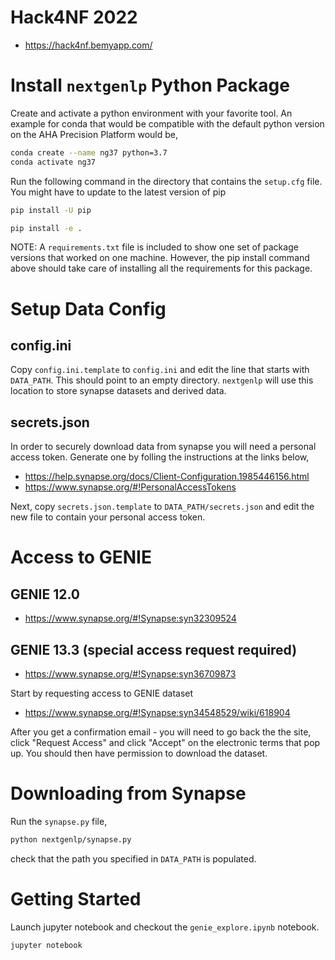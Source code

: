 # Hack4NF 2022

* https://hack4nf.bemyapp.com/

# Install `nextgenlp` Python Package 

Create and activate a python environment with your favorite tool. 
An example for conda that would be compatible with the default python version on the 
AHA Precision Platform would be, 

```bash
conda create --name ng37 python=3.7
conda activate ng37
```

Run the following command in the directory that contains the `setup.cfg` file. 
You might have to update to the latest version of pip

```bash
pip install -U pip
```

```bash
pip install -e .
```

NOTE: A `requirements.txt` file is included to show one set of package versions that worked on one machine. 
However, the pip install command above should take care of installing all the requirements for this package.


# Setup Data Config

## config.ini 

Copy `config.ini.template` to `config.ini` and edit the line that starts with `DATA_PATH`. 
This should point to an empty directory.
`nextgenlp` will use this location to store synapse datasets and derived data. 

## secrets.json

In order to securely download data from synapse you will need a personal access token. 
Generate one by folling the instructions at the links below, 

* https://help.synapse.org/docs/Client-Configuration.1985446156.html
* https://www.synapse.org/#!PersonalAccessTokens

Next, copy `secrets.json.template` to `DATA_PATH/secrets.json` 
and edit the new file to contain your personal access token. 


# Access to GENIE

## GENIE 12.0

* https://www.synapse.org/#!Synapse:syn32309524

## GENIE 13.3 (special access request required)

* https://www.synapse.org/#!Synapse:syn36709873

Start by requesting access to GENIE dataset 

* https://www.synapse.org/#!Synapse:syn34548529/wiki/618904

After you get a confirmation email - you will need to go back the the site, click "Request Access" and click "Accept" on the electronic terms that pop up. You should then have permission to download the dataset. 

# Downloading from Synapse

Run the `synapse.py` file, 

```bash
python nextgenlp/synapse.py
```

check that the path you specified in `DATA_PATH` is populated. 


# Getting Started 

Launch jupyter notebook and checkout the `genie_explore.ipynb` notebook. 

```bash
jupyter notebook
```



